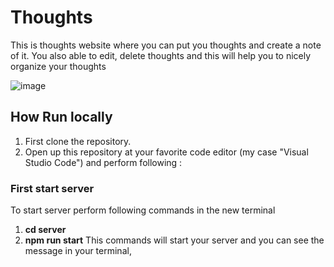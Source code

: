 # Thoughts
This is thoughts website where you can put you thoughts and create a note of it.
You also able to edit, delete thoughts and this will help you to nicely organize your thoughts

![image](https://user-images.githubusercontent.com/86464832/164883216-d71c8cc7-1045-487d-8cf0-516645c2c09a.png)

## How Run locally
1. First clone the repository.
2. Open up this repository at your favorite code editor (my case "Visual Studio Code") and perform following :

### First start server
To start server perform following commands in the new terminal
1. **cd server**
2. **npm run start**
This commands will start your server and you can see the message in your terminal,
